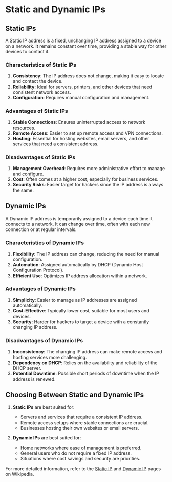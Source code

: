 # Static and Dynamic IPs

## Static IPs

A Static IP address is a fixed, unchanging IP address assigned to a device on a network. It remains constant over time, providing a stable way for other devices to contact it.

### Characteristics of Static IPs

1. **Consistency**: The IP address does not change, making it easy to locate and contact the device.
2. **Reliability**: Ideal for servers, printers, and other devices that need consistent network access.
3. **Configuration**: Requires manual configuration and management.

### Advantages of Static IPs

1. **Stable Connections**: Ensures uninterrupted access to network resources.
2. **Remote Access**: Easier to set up remote access and VPN connections.
3. **Hosting**: Essential for hosting websites, email servers, and other services that need a consistent address.

### Disadvantages of Static IPs

1. **Management Overhead**: Requires more administrative effort to manage and configure.
2. **Cost**: Often comes at a higher cost, especially for business services.
3. **Security Risks**: Easier target for hackers since the IP address is always the same.

## Dynamic IPs

A Dynamic IP address is temporarily assigned to a device each time it connects to a network. It can change over time, often with each new connection or at regular intervals.

### Characteristics of Dynamic IPs

1. **Flexibility**: The IP address can change, reducing the need for manual configuration.
2. **Automation**: Assigned automatically by DHCP (Dynamic Host Configuration Protocol).
3. **Efficient Use**: Optimizes IP address allocation within a network.

### Advantages of Dynamic IPs

1. **Simplicity**: Easier to manage as IP addresses are assigned automatically.
2. **Cost-Effective**: Typically lower cost, suitable for most users and devices.
3. **Security**: Harder for hackers to target a device with a constantly changing IP address.

### Disadvantages of Dynamic IPs

1. **Inconsistency**: The changing IP address can make remote access and hosting services more challenging.
2. **Dependency on DHCP**: Relies on the availability and reliability of the DHCP server.
3. **Potential Downtime**: Possible short periods of downtime when the IP address is renewed.

## Choosing Between Static and Dynamic IPs

1. **Static IPs** are best suited for:
   - Servers and services that require a consistent IP address.
   - Remote access setups where stable connections are crucial.
   - Businesses hosting their own websites or email servers.

2. **Dynamic IPs** are best suited for:
   - Home networks where ease of management is preferred.
   - General users who do not require a fixed IP address.
   - Situations where cost savings and security are priorities.

For more detailed information, refer to the [Static IP](https://en.wikipedia.org/wiki/IP_address#Static_IP_addresses) and [Dynamic IP](https://en.wikipedia.org/wiki/IP_address#Dynamic_IP_addresses) pages on Wikipedia.

